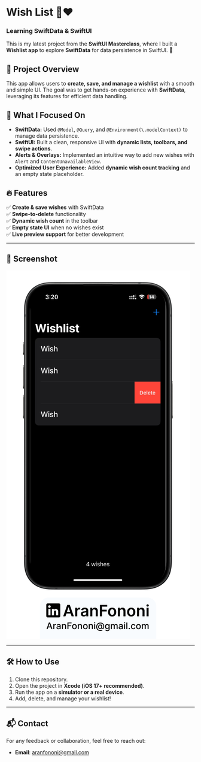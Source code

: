 # Wish List 🎯❤️  

### Learning SwiftData & SwiftUI  

This is my latest project from the **SwiftUI Masterclass**, where I built a **Wishlist app** to explore **SwiftData** for data persistence in SwiftUI. 🚀  

## 📌 Project Overview  
This app allows users to **create, save, and manage a wishlist** with a smooth and simple UI. The goal was to get hands-on experience with **SwiftData**, leveraging its features for efficient data handling.  

## 🚀 What I Focused On  
- **SwiftData:** Used `@Model`, `@Query`, and `@Environment(\.modelContext)` to manage data persistence.  
- **SwiftUI:** Built a clean, responsive UI with **dynamic lists, toolbars, and swipe actions**.  
- **Alerts & Overlays:** Implemented an intuitive way to add new wishes with `Alert` and `ContentUnavailableView`.  
- **Optimized User Experience:** Added **dynamic wish count tracking** and an empty state placeholder.  

## 🔥 Features  
✅ **Create & save wishes** with SwiftData  
✅ **Swipe-to-delete** functionality  
✅ **Dynamic wish count** in the toolbar  
✅ **Empty state UI** when no wishes exist  
✅ **Live preview support** for better development  

---

## 📸 Screenshot  
![Placeholder](./Documents/Readme.png)  

---

## 🛠️ How to Use  
1. Clone this repository.  
2. Open the project in **Xcode (iOS 17+ recommended)**.  
3. Run the app on a **simulator or a real device**.  
4. Add, delete, and manage your wishlist!  

---

## 📬 Contact  
For any feedback or collaboration, feel free to reach out:  
- **Email**: [aranfononi@gmail.com](mailto:aranfononi@gmail.com)  
